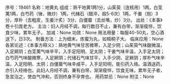 序号：19461
名称：地黄丸
组成：熟干地黄1两1分，山茱萸（连核用）1两，白芜荑1两，白芍药（锉，微炒）1两，代赭石（醋淬，煅5-6次）1两，干姜（炮）3分，厚朴（去粗皮，生姜汁炙）3分，白僵蚕（去丝嘴，炒）3分。
出处：《本事》卷十引庞老方。
主治：妇人月经不调，每行数日不止，兼有白带，渐渐瘦悴，饮食少味，累年无子。
加减：None
功效：None
用法用量：每服40-50丸，空心酒送下，日3次。
制备方法：上为细末，炼蜜为丸，如梧桐子大。
临床应用：None
各家论述：《本事方释义》：熟地黄气味甘苦微寒，入足少阴；山茱萸气味酸微温，入足厥阴；白芜荑气味辛平，入手足阳明、足太阴；干姜气味辛温，入手足太阴；白芍药气味酸微寒，入足厥阴；代储石气味甘平，入手少阴、足厥阴；厚朴气味辛温，入足阳明、太阴；白僵蚕气味辛咸平，入手足阳明，能引药入络。温酒送药，亦引入经络也。此妇人月经不调，兼有白带，渐渐瘦悴，饮食无味，累年无子者，急宜治之，使血气冲和，否则终身不孕育也。
用药禁忌：None
附注：None
